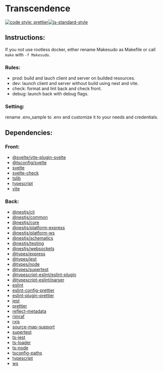 # Transcendence
[![code style: prettier](https://img.shields.io/badge/code_style-prettier-ff69b4.svg?style=flat-square)](https://github.com/prettier/prettier)[![js-standard-style](https://cdn.rawgit.com/standard/standard/master/badge.svg)](http://standardjs.com)


## Instructions:

If you not use rootless docker, either rename Makesudo as Makefile or call `make` with `-f Makesudo`.
### Rules:
- prod: build and lauch client and server on builded resources.
- dev: launch client and server without build using nest and vite. 
- check: format and lint back and check front.
- debug: launch back with debug flags.

### Setting:
rename .env_sample to .env and customize it to your needs and credentials.


## Dependencies:

### Front:
- [@svelte/vite-plugin-svelte](https://www.npmjs.com/package/@sveltejs/vite-plugin-svelte)
- [@tsconfig/svelte](https://www.npmjs.com/package/@tsconfig/svelte)
- [svelte](https://www.npmjs.com/package/svelte)
- [svelte-check](https://www.npmjs.com/package/svelte-check)
- [tslib](https://www.npmjs.com/package/tslib)
- [typescript](https://www.npmjs.com/package/typescript)
- [vite](https://www.npmjs.com/package/vite)

### Back:
- [@nestjs/cli](https://www.npmjs.com/package/@nestjs/cli)
- [@nestjs/common](https://www.npmjs.com/package/@nestjs/common)
- [@nestjs/core](https://www.npmjs.com/package/@nestjs/core)
- [@nestjs/platform-express](https://www.npmjs.com/package/@nestjs/platform-express)
- [@nestjs/platform-ws](https://www.npmjs.com/package/@nestjs/platform-ws)
- [@nestjs/schematics](https://www.npmjs.com/package/@nestjs/schematics)
- [@nestjs/testing](https://www.npmjs.com/package/@nestjs/testing)
- [@nestjs/websockets](https://www.npmjs.com/package/@nestjs/websockets)
- [@types/express](https://www.npmjs.com/package/@types/express)
- [@types/jest](https://www.npmjs.com/package/@types/jest)
- [@types/node](https://www.npmjs.com/package/@types/node)
- [@types/supertest](https://www.npmjs.com/package/@types/supertest)
- [@typescript-eslint/eslint-plugin](https://www.npmjs.com/package/@typescript-eslint/eslint-plugin)
- [@typescript-eslint/parser](https://www.npmjs.com/package/@typescript-eslint/parser)
- [eslint](https://www.npmjs.com/package/eslint)
- [eslint-config-prettier](https://www.npmjs.com/package/eslint-config-prettier)
- [eslint-plugin-prettier](https://www.npmjs.com/package/eslint-plugin-prettier)
- [jest](https://www.npmjs.com/package/jest)
- [prettier](https://www.npmjs.com/package/prettier)
- [reflect-metadata](https://www.npmjs.com/package/reflect-metadata)
- [rimraf](https://www.npmjs.com/package/rimraf)
- [rxjs](https://www.npmjs.com/package/rxjs)
- [source-map-support](https://www.npmjs.com/package/source-map-support)
- [supertest](https://www.npmjs.com/package/supertest)
- [ts-jest](https://www.npmjs.com/package/ts-jest)
- [ts-loader](https://www.npmjs.com/package/ts-loader)
- [ts-node](https://www.npmjs.com/package/ts-node)
- [tsconfig-paths](https://www.npmjs.com/package/tsconfig-paths)
- [typescript](https://www.npmjs.com/package/typescript)
- [ws](https://www.npmjs.com/package/ws)


